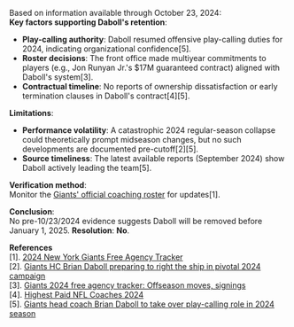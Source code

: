 Based on information available through October 23, 2024:  
**Key factors supporting Daboll's retention**:  
- **Play-calling authority**: Daboll resumed offensive play-calling duties for 2024, indicating organizational confidence[5].  
- **Roster decisions**: The front office made multiyear commitments to players (e.g., Jon Runyan Jr.'s $17M guaranteed contract) aligned with Daboll's system[3].  
- **Contractual timeline**: No reports of ownership dissatisfaction or early termination clauses in Daboll's contract[4][5].  

**Limitations**:  
- **Performance volatility**: A catastrophic 2024 regular-season collapse could theoretically prompt midseason changes, but no such developments are documented pre-cutoff[2][5].  
- **Source timeliness**: The latest available reports (September 2024) show Daboll actively leading the team[5].  

**Verification method**:  
Monitor the [Giants' official coaching roster](https://www.giants.com/team/coaches-roster/) for updates[1].  

**Conclusion**:  
No pre-10/23/2024 evidence suggests Daboll will be removed before January 1, 2025. **Resolution**: **No**.

**References**  
[1]. [2024 New York Giants Free Agency Tracker](https://www.giants.com/news/new-york-giants-2024-free-agency-tracker-nfl-reports-signings-offseason)  
[2]. [Giants HC Brian Daboll preparing to right the ship in pivotal 2024 campaign](https://www.nfl.com/news/after-frustrating-2023-giants-hc-brian-daboll-preparing-to-right-the-ship-in-pivotal-2024-campaign)  
[3]. [Giants 2024 free agency tracker: Offseason moves, signings](https://www.espn.com/nfl/story/_/id/39578083/giants-2024-free-agency-tracker-offseason-moves-signings)  
[4]. [Highest Paid NFL Coaches 2024](https://www.collegetransitions.com/blog/highest-paid-nfl-coaches/)  
[5]. [Giants head coach Brian Daboll to take over play-calling role in 2024 season](https://www.nfl.com/news/giants-head-coach-brian-daboll-to-take-over-play-calling-role-in-2024-season)